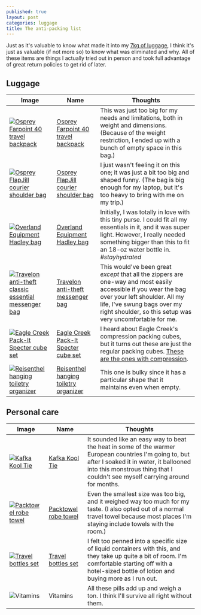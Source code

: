 ```yaml
---
published: true
layout: post
categories: luggage
title: The anti-packing list
---
```

Just as it's valuable to know what made it into my [7kg of luggage][permalink-packing-list], I think it's just as valuable (if not more so) to know what was eliminated and why. All of these items are things I actually tried out in person and took full advantage of great return policies to get rid of later.

## Luggage

| Image | Name | Thoughts |
| ----- | ---- | -------- |
| [![Osprey Farpoint 40 travel backpack](http://ws-na.amazon-adsystem.com/widgets/q?_encoding=UTF8&ASIN=B014EBM3KA&Format=_SL110_&ID=AsinImage&MarketPlace=US&ServiceVersion=20070822&WS=1&tag=tastting-20)][osprey-farpoint] | [Osprey Farpoint 40 travel backpack][osprey-farpoint] | This was just too big for my needs and limitations, both in weight and dimensions. (Because of the weight restriction, I ended up with a bunch of empty space in this bag.) |
| [![Osprey FlapJill courier shoulder bag](http://ws-na.amazon-adsystem.com/widgets/q?_encoding=UTF8&ASIN=B006P54O92&Format=_SL160_&ID=AsinImage&MarketPlace=US&ServiceVersion=20070822&WS=1&tag=tastting-20)][osprey-flapjill] | [Osprey FlapJill courier shoulder bag][osprey-flapjill] | I just wasn't feeling it on this one; it was just a bit too big and shaped funny. (The bag is big enough for my laptop, but it's too heavy to bring with me on my trip.) |
| [![Overland Equipment Hadley bag](http://ws-na.amazon-adsystem.com/widgets/q?_encoding=UTF8&ASIN=B00HGIKMSY&Format=_SL160_&ID=AsinImage&MarketPlace=US&ServiceVersion=20070822&WS=1&tag=tastting-20)][overland-hadley] | [Overland Equipment Hadley bag][overland-hadley] | Initially, I was totally in love with this tiny purse. I could fit all my essentials in it, and it was super light. However, I really needed something bigger than this to fit an 18-oz water bottle in. *#stayhydrated* |
| [![Travelon anti-theft classic essential messenger bag](http://ws-na.amazon-adsystem.com/widgets/q?_encoding=UTF8&ASIN=B005AIIA4A&Format=_SL110_&ID=AsinImage&MarketPlace=US&ServiceVersion=20070822&WS=1&tag=tastting-20)][travelon-messenger] | [Travelon anti-theft messenger bag][travelon-messenger] | This would've been great *except* that all the zippers are one-way and most easily accessible if you wear the bag over your left shoulder. All my life, I've swung bags over my right shoulder, so this setup was very uncomfortable for me. |
| [![Eagle Creek Pack-It Specter cube set](http://ws-na.amazon-adsystem.com/widgets/q?_encoding=UTF8&ASIN=B01FD4O030&Format=_SL160_&ID=AsinImage&MarketPlace=US&ServiceVersion=20070822&WS=1&tag=tastting-20)][eaglecreek-packit] | [Eagle Creek Pack-It Specter cube set][eaglecreek-packit] | I heard about Eagle Creek's compression packing cubes, but it turns out these are just the regular packing cubes. [These are the ones with compression](http://amzn.to/29IoOvj). |
| [![Reisenthel hanging toiletry organizer](http://ws-na.amazon-adsystem.com/widgets/q?_encoding=UTF8&ASIN=B00DUZ3SNS&Format=_SL160_&ID=AsinImage&MarketPlace=US&ServiceVersion=20070822&WS=1&tag=tastting-20)][reisenthel-toiletrybag] | [Reisenthel hanging toiletry organizer][reisenthel-toiletrybag] | This one is bulky since it has a particular shape that it maintains even when empty. |

## Personal care

| Image | Name | Thoughts |
| ----- | ---- | -------- |
| [![Kafka Kool Tie](http://ws-na.amazon-adsystem.com/widgets/q?_encoding=UTF8&ASIN=B016CPX9D6&Format=_SL160_&ID=AsinImage&MarketPlace=US&ServiceVersion=20070822&WS=1&tag=tastting-20)][kafka-kooltie] | [Kafka Kool Tie][kafka-kooltie] | It sounded like an easy way to beat the heat in some of the warmer European countries I'm going to, but after I soaked it in water, it ballooned into this monstrous thing that I couldn't see myself carrying around for months. |
| [![Packtowel robe towel](http://ws-na.amazon-adsystem.com/widgets/q?_encoding=UTF8&ASIN=B00GH79I7Q&Format=_SL160_&ID=AsinImage&MarketPlace=US&ServiceVersion=20070822&WS=1&tag=tastting-20)][packtowel-robetowel] | [Packtowel robe towel][packtowel-robetowel] | Even the smallest size was too big, and it weighed way too much for my taste. (I also opted out of a normal travel towel because most places I'm staying include towels with the room.) |
| [![Travel bottles set](http://ws-na.amazon-adsystem.com/widgets/q?_encoding=UTF8&ASIN=B00S0D1HJC&Format=_SL160_&ID=AsinImage&MarketPlace=US&ServiceVersion=20070822&WS=1&tag=tastting-20)][travel-bottles] | [Travel bottles set][travel-bottles] | I felt too penned into a specific size of liquid containers with this, and they take up quite a bit of room. I'm comfortable starting off with a hotel-sized bottle of lotion and buying more as I run out. |
| ![Vitamins]({{site.baseurl}}/images/2016/07/17/anti-packing-list/vitamins.jpg) | Vitamins | All these pills add up and weigh a ton. I think I'll survive all right without them. |

[eaglecreek-packit]: http://amzn.to/2alK328
[kafka-kooltie]: http://amzn.to/29N4PWc
[osprey-farpoint]: http://amzn.to/2alFZyJ
[osprey-flapjill]: http://amzn.to/29Npcc2
[overland-hadley]: http://amzn.to/29Ts4ll
[packtowel-robetowel]: http://amzn.to/29N5NSu
[permalink-packing-list]: /the-7kg-limited-packing-list
[reisenthel-toiletrybag]: http://amzn.to/29FpW1u
[travel-bottles]: http://amzn.to/29N6c7i
[travelon-messenger]: http://amzn.to/29N28nO